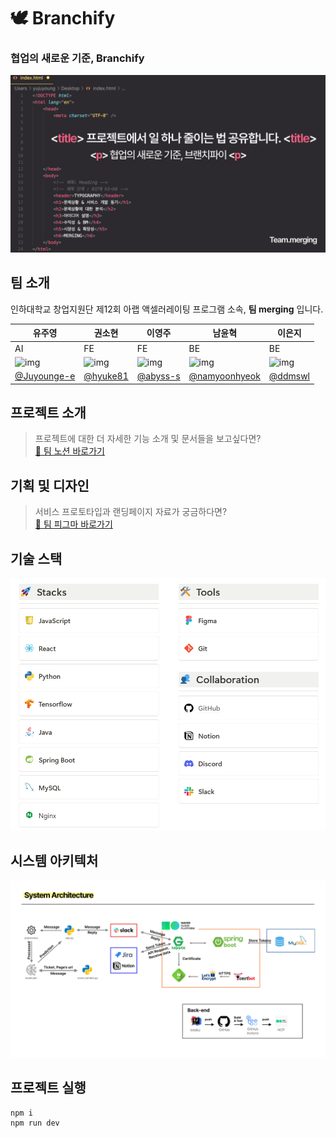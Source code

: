 # 🕊️ Branchify

### 협업의 새로운 기준, Branchify

![main](public/readme/main.png)

## 팀 소개

인하대학교 창업지원단 제12회 아랩 액셀러레이팅 프로그램 소속, **팀 merging** 입니다.

| 유주영                                                        | 권소현                                                        | 이영주                                                | 남윤혁                                                        | 이은지                                                        |
| ------------------------------------------------------------- | ------------------------------------------------------------- | ----------------------------------------------------- | ------------------------------------------------------------- | ------------------------------------------------------------- |
| AI                                                            | FE                                                            | FE                                                    | BE                                                            | BE                                                            |
| ![img](https://avatars.githubusercontent.com/u/130207280?v=4) | ![img](https://avatars.githubusercontent.com/u/163503680?v=4) | ![img](https://avatars.githubusercontent.com/abyss-s) | ![img](https://avatars.githubusercontent.com/u/127106312?v=4) | ![img](https://avatars.githubusercontent.com/u/156565144?v=4) |
| [@Juyounge-e](https://github.com/Juyounge-e)                  | [@hyuke81](https://github.com/hyuke81)                        | [@abyss-s](https://github.com/abyss-s)                | [@namyoonhyeok](https://github.com/namyoonhyeok)              | [@ddmswl](https://github.com/ddmswl)                          |

## 프로젝트 소개

> 프로젝트에 대한 더 자세한 기능 소개 및 문서들을 보고싶다면?  
> [👋 팀 노션 바로가기](https://www.notion.so/abyss-2/MERGING-168ab69bd42a804e9a21f535e0468e85)

## 기획 및 디자인

> 서비스 프로토타입과 랜딩페이지 자료가 궁금하다면?  
> [👋 팀 피그마 바로가기](https://www.figma.com/design/aF3qFXZrJmRHs1eQnXEcHB/%EC%95%84%EB%9E%A9%EC%8A%A4%ED%83%80%ED%8A%B8%EC%97%85?node-id=0-1)

## 기술 스택

![stack](public/readme/stack.png)

## 시스템 아키텍처

![system](public/readme/system.png)

## 프로젝트 실행

```
npm i
npm run dev
```
